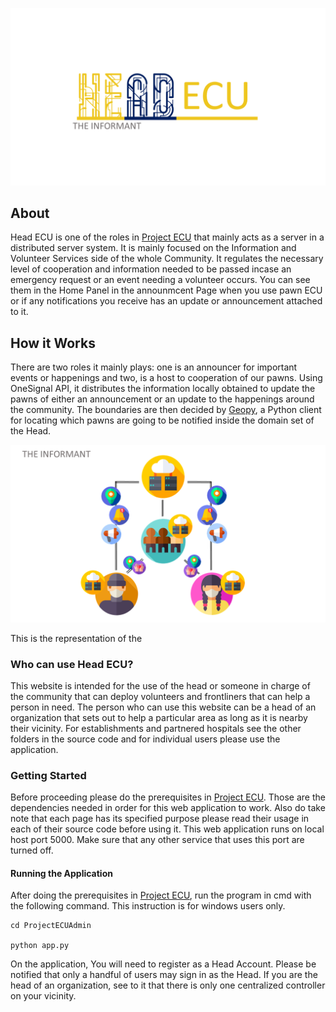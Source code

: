![logo](images/HeadECU.png)

 
## About
Head ECU is one of the roles in [Project ECU](https://github.com/spitzc32/Project-ECU) that mainly acts as a server in a distributed server system. It is mainly focused on the Information and Volunteer Services side of the whole Community. It regulates the necessary level of cooperation and information needed to be passed incase an emergency request or an event needing a volunteer occurs. You can see them in the Home Panel in the announmcent Page when you use pawn ECU or if any notifications you receive has an update or announcement attached to it.       

## How it Works
There are two roles it mainly plays: one is an announcer for important events or happenings and two, is a host to cooperation of our pawns. Using OneSignal API, it distributes the information locally obtained to update the pawns of either an announcement or an update to the happenings around the community. The boundaries are then decided by [Geopy](https://geopy.readthedocs.io/en/stable/), a Python client for locating which pawns are going to be notified inside the domain set of the Head.           

![Pic1](images/Head.png)

This is the representation of the 

### Who can use Head ECU?
This website is intended for the use of the head or someone in charge of the community that can deploy volunteers and frontliners that can help a person in need. The person who can use this website can be a head of an organization that sets out to help a particular area as long as it is nearby their vicinity. For establishments and partnered hospitals see the other folders in the source code and for individual users please use the application.

### Getting Started
Before proceeding please do the prerequisites in [Project ECU](https://github.com/spitzc32/Project-ECU). Those are the dependencies needed in order for this web application to work. Also do take note that each page has its specified purpose please read their usage in each of their source code before using it. This web application runs on local host port 5000. Make sure that any other service that uses this port are turned off. 

#### Running the Application
After doing the prerequisites in [Project ECU](https://github.com/spitzc32/Project-ECU), run the program in cmd with the following command. This instruction is for windows users only. 

```running
cd ProjectECUAdmin

python app.py
```

On the application, You will need to register as a Head Account. Please be notified that only a handful of users may sign in as the Head. If you are the head of an organization, see to it that there is only one centralized controller on your vicinity.










